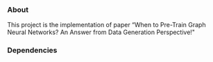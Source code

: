 ### About

This project is the implementation of paper “When to Pre-Train Graph Neural Networks? An Answer from Data Generation Perspective!"

### Dependencies

